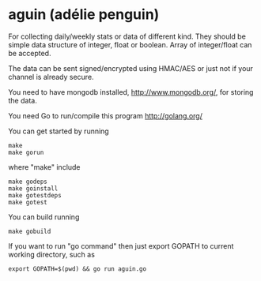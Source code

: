aguin (adélie penguin)
=====

For collecting daily/weekly stats or data of different kind. They should be simple data structure of integer, float or boolean. Array of integer/float can be accepted.

The data can be sent signed/encrypted using HMAC/AES or just not if your channel is already secure.


You need to have mongodb installed, http://www.mongodb.org/, for storing the data.

You need Go to run/compile this program http://golang.org/

You can get started by running
	
	make
	make gorun
	
where "make" include

	make godeps
	make goinstall
	make gotestdeps
	make gotest

You can build running
	
	make gobuild

If you want to run "go command" then just export GOPATH to current working directory, such as

	export GOPATH=$(pwd) && go run aguin.go
